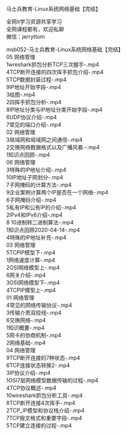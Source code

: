 马士兵教育-Linux系统网络基础【完结】

全网it学习资源共享学习<br>全网课程都有，欢迎私聊<br>微信：jerryttom<br>

msb052-马士兵教育-Linux系统网络基础【完结】<br> 05 网络管理<br> 1wreshark抓包分析TCP三次握手-.mp4<br> 4TCP断开连接的四次挥手抓包介绍-.mp4<br> 5TCP数据封装过程-.mp4<br> 9IP地址开始字段-.mp4<br> 3给图-.mp4<br> 2四挥手抓包分析-.mp4<br> 8IP地址分类与IP地址分类开始字段-.mp4<br> 6UDP协议介绍-.mp4<br> 7常见的端口介绍-.mp4<br> 02 网络管理<br> 3局域网和局域网之间通信-.mp4<br> 2交换网络数据格式以及广播风暴.-.mp4<br> 1知识点回顾-.mp4<br> 06 网络管理<br> 3特殊的IP地址介绍-.mp4<br> 10IP地址子网划分-.mp4<br> 7子网掩码的计算方法-.mp4<br> 9企业案例计算两个IP是否在一个网络-.mp4<br> 6子网掩码介绍-.mp4<br> 5私有IP和公有IP的介绍-.mp4<br> 2IPv4和IPv6介绍-.mp4<br> 8 10进制转二进制算法-.mp4<br> 1知识点回顾2020-04-14-.mp4<br> 4特殊的IP地址补充-.mp4<br> 03 网络管理<br> 5TCPIP模型下-.mp4<br> 1网络速度计算-.mp4<br> 2OSI网络模型上-.mp4<br> 6网关介绍-.mp4<br> 3OSI网络模型下-.mp4<br> 4TCPIP模型上-.mp4<br> 01 网络管理<br> 4常见的网络传输协议-.mp4<br> 3传输介质双绞线-.mp4<br> 6交换网络-.mp4<br> 1知识概要-.mp4<br> 5网卡的协商机制-.mp4<br> 2网络基础-.mp4<br> 04 网络管理<br> 9TCP断开连接的7种状态-.mp4<br> 6TCP连接状态转换2-.mp4<br> 3IP协议介绍-.mp4<br> 1OSI7层网络模型数据传输的过程-.mp4<br> 4TCP协议概述-.mp4<br> 10wireshark抓包分析工具-.mp4<br> 8TCP断开连接4次挥手-.mp4<br> 2TCP_IP模型和协议栈介绍-.mp4<br> 7TCP报文格式和重要字段-.mp4<br> 5TCP建立连接的过程-.mp4